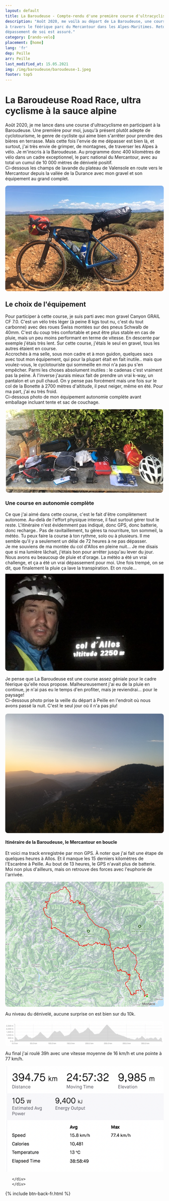 ```yaml
---
layout: default
title: La Baroudeuse - Compte-rendu d'une première course d'ultracyclisme
description: "Août 2020, me voilà au départ de La Baroudeuse, une course à vélo folle de 400 kilomètres 
à travers le féérique parc du Mercantour dans les Alpes-Maritimes. Retour sur ma expérience d'ultra-cyclisme où le 
dépassement de soi est assuré."
category: [rando-velo]
placement: [home]
lang: 'fr'
dep: Peille
arr: Peille
last_modified_at: 15.05.2021
img: /img/baroudeuse/baroudeuse-1.jpeg
footer: top5
---
```


<div class="container blog">
    <div class="row">
    <div class="col-sm-12">
      <h1>La Baroudeuse Road Race, ultra cyclisme à la sauce alpine</h1> 
          <p>Août 2020, je me lance dans une course d'ultracyclisme en participant à la Baroudeuse. Une première pour moi, 
          jusqu'à présent plutôt adepte de cyclotourisme, le genre de cycliste qui aime bien s'arrêter pour prendre des 
          bières en terrasse. Mais cette fois l'envie de me dépasser est bien là, et surtout, j'ai très envie de grimper,
          de montagnes, de traverser les Alpes à vélo. Je m'inscris à la Baroudeuse. Au programme donc 400 kilomètres de 
          vélo dans un cadre exceptionnel, le parc national du Mercantour, avec au total un cumul de 10 000 mètres de 
          dénivelé positif.<br>
          Ci-dessous les champs de lavande du plateau de Valensole en 
           route vers le Mercantour depuis la vallée de la Durance avec mon gravel et son équipement au grand complet.</p>
          <img src="/img/baroudeuse/baroudeuse-6.jpeg" style="border-radius: 8px;display:block; margin:auto;">
       </div>
        </div>
       <div id="spacer"></div>
     <div class="row">
       <h2>Le choix de l'équipement</h2>
          <p>Pour participer à cette course, je suis parti avec mon gravel Canyon GRAIL CF 7.0. C'est un vélo très léger 
          (à peine 8 kgs tout nu, c'est du tout carbonne)
          avec des roues Swiss montées sur des pneus Schwalb de 40mm. C'est du coup très confortable et peut être 
          plus stable en cas de pluie, mais un peu moins performant en terme de vitesse. En descente par exemple j'étais
          très lent. Sur cette course, j'étais le seul en gravel, tous les autres étaient en course.
          <br>
          Accrochés à ma selle, sous mon cadre et à mon guidon, quelques sacs avec tout mon équipement, qui pour la plupart 
          était en fait inutile.. mais que voulez-vous, le cyclotouriste qui sommeille en moi n'a pas pu s'en empêcher. 
          Parmi les choses absolument inutiles : le cadenas c'est vraiment pas la peine. À l'inverse j'aurais mieux  
          fait de prendre un vrai k-way, un pantalon et un pull chaud. On y pense pas forcément mais une 
          fois sur le col de la Bonette à 2700 mètres d'altitude, il peut neiger, même en été. Pour ma part, j'ai eu très 
          froid.<br>
          Ci-dessous photo de mon équipement autonomie complète avant emballage incluant tente et sac de couchage.
          </p>
           <img src='/img/baroudeuse/baroudeuse-5.jpeg' style="border-radius: 8px; display:block; margin:auto;"> 
      </div>
      <div id="spacer"></div>
      <div class="row">
       <h3>Une course en autonomie complète</h3>
       <p>Ce que j'ai aimé dans cette course, c'est le fait d'être complètement autonome. Au-delà de l'effort 
       physique intense, il faut surtout gérer tout le reste. L'itinéraire n'est évidemment pas indiqué, donc GPS, 
       donc batterie, donc recharge.. Pas de ravitaillement, tu gères ta nourriture, ton sommeil, la météo. 
       Tu peux faire la course à ton rythme, solo ou à plusieurs. Il me semble qu'il y a seulement un délai de 72 heures
       à ne pas dépasser.<br>
       Je me souviens de ma montée du col d'Allos en pleine nuit... Je me disais que si ma lumière lâchait, 
       j'étais bon pour arrêter jusqu'au lever du jour. Nous avons eu beaucoup de pluie et d'orage. 
       La météo a été un vrai challenge, et ça a été un vrai dépassement pour moi. Une fois trempé, on se dit, 
       que finalement la pluie ça lave la transpiration. Et on roule... <br>
         <img src='/img/baroudeuse/baroudeuse-3.jpeg' style="border-radius: 8px;display:block; margin:auto;
padding-top:10px"><br>
       Je pense que La Baroudeuse est une 
       course assez géniale pour le cadre féerique qu'elle nous propose. Malheureusement j'ai eu de la pluie 
       en continue, je n'ai pas eu le temps d'en profiter, mais je reviendrai... pour le paysage!<br>
       Ci-dessous photo prise la veille du départ à Peille en l'endroit où nous avons passé la nuit. C'est le seul
       jour où il n'a pas plu!<br><br>
       <img src='/img/baroudeuse/baroudeuse-8.jpeg' style="border-radius: 8px;display:block; margin:auto;">
       </p>
       </div>
       <div id="spacer"></div>
       <div class="row">
       <h4>Itinéraire de la Baroudeuse, le Mercantour en boucle</h4>
       <div class="col-sm-12">
       <p>
       Et voici ma track enregistrée par mon GPS. À noter que j'ai fait une étape de quelques heures à Allos. 
       Et il manque les 15 derniers kilomètres de l'Escarène à Peille. Au bout de 13 heures, le GPS n'avait plus 
       de batterie. Moi non plus d'ailleurs, mais on retrouve des forces avec l'euphorie de l'arrivée.</p>
       </div>
       <div class="col-sm-12">
<img src="/img/baroudeuse_map.png" alt="baroudeuse race map" style="border-radius: 8px;display:block; margin:auto;">
       </div>
<div class="col-sm-12">
<p>Au niveau du dénivelé, aucune surprise on est bien sur du 10k. </p>
<img src="/img/baroudeuse_profile.png" alt="baroudeuse race profile" style="border-radius: 8px;display:block; margin:auto;">
       </div>
<div class="col-sm-12">
<p>Au final j'ai roulé 39h avec une vitesse moyenne de 16 km/h et une pointe à 77 km/h. </p>
<img src="/img/baroudeuse_performance.png" alt="baroudeuse race my performances" style="border-radius: 8px;display:block; margin:auto;">

       </div>
       </div>
{% include btn-back-fr.html %}
</div>
